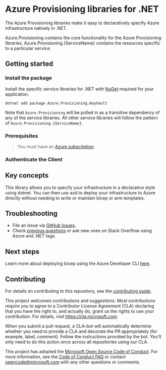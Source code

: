 # Azure Provisioning libraries for .NET

The Azure Provisioning libraries make it easy to declaratively specify Azure infrastructure natively in .NET.

Azure.Provisioning contains the core functionality for the Azure Provisioning libraries. Azure.Provisioning.{ServiceName} contains the resources specific to a particular service.

## Getting started

### Install the package

Install the specific service libraries for .NET with [NuGet](https://www.nuget.org/) required for your application.

```dotnetcli
dotnet add package Azure.Provisioning.KeyVault
```

Note that `Azure.Provisioning` will be pulled in as a transitive dependency
of any of the service libraries. All other service libraries will follow the
pattern of `Azure.Provisioning.{ServiceName}`.

### Prerequisites

> You must have an [Azure subscription](https://azure.microsoft.com/free/dotnet/).

### Authenticate the Client

## Key concepts

This library allows you to specify your infrastructure in a declarative style using dotnet.  You can then use azd to deploy your infrastructure to Azure directly without needing to write or maintain bicep or arm templates.

## Troubleshooting

-   File an issue via [GitHub Issues](https://github.com/Azure/azure-sdk-for-net/issues).
-   Check [previous questions](https://stackoverflow.com/questions/tagged/azure+.net) or ask new ones on Stack Overflow using Azure and .NET tags.

## Next steps

Learn more about deploying bicep using the Azure Developer CLI [here](https://learn.microsoft.com/azure/developer/azure-developer-cli/get-started?tabs=localinstall&pivots=programming-language-csharp).

## Contributing

For details on contributing to this repository, see the [contributing
guide][cg].

This project welcomes contributions and suggestions. Most contributions
require you to agree to a Contributor License Agreement (CLA) declaring
that you have the right to, and actually do, grant us the rights to use
your contribution. For details, visit <https://cla.microsoft.com>.

When you submit a pull request, a CLA-bot will automatically determine
whether you need to provide a CLA and decorate the PR appropriately
(for example, label, comment). Follow the instructions provided by the
bot. You'll only need to do this action once across all repositories
using our CLA.

This project has adopted the [Microsoft Open Source Code of Conduct][coc]. For
more information, see the [Code of Conduct FAQ][coc_faq] or contact
<opencode@microsoft.com> with any other questions or comments.

<!-- LINKS -->
[cg]: https://github.com/Azure/azure-sdk-for-net/blob/main/sdk/resourcemanager/Azure.ResourceManager/docs/CONTRIBUTING.md
[coc]: https://opensource.microsoft.com/codeofconduct/
[coc_faq]: https://opensource.microsoft.com/codeofconduct/faq/

